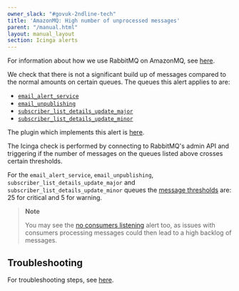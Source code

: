```yaml
---
owner_slack: "#govuk-2ndline-tech"
title: 'AmazonMQ: High number of unprocessed messages'
parent: "/manual.html"
layout: manual_layout
section: Icinga alerts
---
```


For information about how we use RabbitMQ on AmazonMQ, see [here][amazonmq_doc].

We check that there is not a significant build up of messages compared to the
normal amounts on certain queues. The queues this alert applies to are:

* [`email_alert_service`][email_service_config]
* [`email_unpublishing`][email_unpublishing_config]
* [`subscriber_list_details_update_major`][email_subscriber_list_major_config]
* [`subscriber_list_details_update_minor`][email_subscriber_list_minor_config]

The plugin which implements this alert is [here][plugin].

The Icinga check is performed by connecting to RabbitMQ's admin API and
triggering if the number of messages on the queues listed above crosses certain
thresholds.

For the `email_alert_service`,  `email_unpublishing`,
`subscriber_list_details_update_major` and `subscriber_list_details_update_minor`
queues the [message thresholds][email_thresholds] are:
25 for critical and 5 for warning.

> **Note**
>
> You may see the [no consumers listening][no_consumers_listening] alert too,
> as issues with consumers processing messages could then lead to a high
> backlog of messages.

## Troubleshooting

For troubleshooting steps, see [here][troubleshooting_steps].

[email_service_config]: https://github.com/alphagov/govuk-puppet/blob/e769c1dc74484625cf7afdfe943c08884cc7d90d/modules/govuk/manifests/apps/email_alert_service/rabbitmq.pp#L57-L63
[email_unpublishing_config]: https://github.com/alphagov/govuk-puppet/blob/e769c1dc74484625cf7afdfe943c08884cc7d90d/modules/govuk/manifests/apps/email_alert_service/rabbitmq.pp#L81-L87
[email_subscriber_list_major_config]: https://github.com/alphagov/govuk-puppet/blob/main/modules/govuk/manifests/apps/email_alert_service/rabbitmq.pp#L73-L79
[email_subscriber_list_minor_config]: https://github.com/alphagov/govuk-puppet/blob/main/modules/govuk/manifests/apps/email_alert_service/rabbitmq.pp#65-L71
[troubleshooting_steps]: https://docs.publishing.service.gov.uk/manual/alerts/amazonmq-no-consumers-listening.html#troubleshooting
[no_consumers_listening]: https://docs.publishing.service.gov.uk/manual/alerts/amazonmq-no-consumers-listening.html
[rabbitmq_doc]: https://docs.publishing.service.gov.uk/manual/rabbitmq.html
[amazonmq_doc]: https://docs.publishing.service.gov.uk/manual/amazonmq.html
[email_thresholds]: https://github.com/alphagov/govuk-puppet/blob/8267943e08c314e0a97742fc9443b889d4cf358a/hieradata_aws/common.yaml#L577-L578
[cache_clearing_thresholds]: https://github.com/alphagov/govuk-puppet/blob/8267943e08c314e0a97742fc9443b889d4cf358a/hieradata_aws/common.yaml#L456-L457
[plugin]: https://github.com/alphagov/govuk-puppet/blob/80cff45935481a180dc9bfe8e2ab0ac8a0d80344/modules/icinga/files/usr/lib/nagios/plugins/check_rabbitmq_messages
